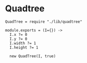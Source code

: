 Quadtree
========

    QuadTree = require "./lib/quadtree"

    module.exports = (I={}) ->
      I.x ?= 0
      I.y ?= 0
      I.width ?= 1
      I.height ?= 1

      new QuadTree(I, true)
